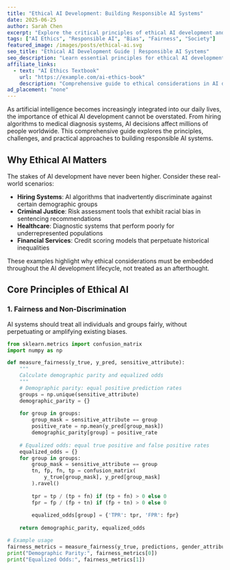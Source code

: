 ```yaml
---
title: "Ethical AI Development: Building Responsible AI Systems"
date: 2025-06-25
author: Sarah Chen
excerpt: "Explore the critical principles of ethical AI development and learn how to build responsible AI systems that benefit society while mitigating potential harms."
tags: ["AI Ethics", "Responsible AI", "Bias", "Fairness", "Society"]
featured_image: /images/posts/ethical-ai.svg
seo_title: "Ethical AI Development Guide | Responsible AI Systems"
seo_description: "Learn essential principles for ethical AI development. Build responsible AI systems that address bias, ensure fairness, and benefit society."
affiliate_links:
  - text: "AI Ethics Textbook"
    url: "https://example.com/ai-ethics-book"
    description: "Comprehensive guide to ethical considerations in AI development"
ad_placement: "none"
---
```


As artificial intelligence becomes increasingly integrated into our daily lives, the importance of ethical AI development cannot be overstated. From hiring algorithms to medical diagnosis systems, AI decisions affect millions of people worldwide. This comprehensive guide explores the principles, challenges, and practical approaches to building responsible AI systems.

## Why Ethical AI Matters

The stakes of AI development have never been higher. Consider these real-world scenarios:

- **Hiring Systems**: AI algorithms that inadvertently discriminate against certain demographic groups
- **Criminal Justice**: Risk assessment tools that exhibit racial bias in sentencing recommendations  
- **Healthcare**: Diagnostic systems that perform poorly for underrepresented populations
- **Financial Services**: Credit scoring models that perpetuate historical inequalities

These examples highlight why ethical considerations must be embedded throughout the AI development lifecycle, not treated as an afterthought.

## Core Principles of Ethical AI

### 1. Fairness and Non-Discrimination

AI systems should treat all individuals and groups fairly, without perpetuating or amplifying existing biases.

```python
from sklearn.metrics import confusion_matrix
import numpy as np

def measure_fairness(y_true, y_pred, sensitive_attribute):
    """
    Calculate demographic parity and equalized odds
    """
    # Demographic parity: equal positive prediction rates
    groups = np.unique(sensitive_attribute)
    demographic_parity = {}
    
    for group in groups:
        group_mask = sensitive_attribute == group
        positive_rate = np.mean(y_pred[group_mask])
        demographic_parity[group] = positive_rate
    
    # Equalized odds: equal true positive and false positive rates
    equalized_odds = {}
    for group in groups:
        group_mask = sensitive_attribute == group
        tn, fp, fn, tp = confusion_matrix(
            y_true[group_mask], y_pred[group_mask]
        ).ravel()
        
        tpr = tp / (tp + fn) if (tp + fn) > 0 else 0
        fpr = fp / (fp + tn) if (fp + tn) > 0 else 0
        
        equalized_odds[group] = {'TPR': tpr, 'FPR': fpr}
    
    return demographic_parity, equalized_odds

# Example usage
fairness_metrics = measure_fairness(y_true, predictions, gender_attribute)
print("Demographic Parity:", fairness_metrics[0])
print("Equalized Odds:", fairness_metrics[1])
